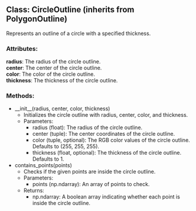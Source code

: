 
## Class: CircleOutline (inherits from PolygonOutline)

Represents an outline of a circle with a specified thickness.

### Attributes:

**radius**: The radius of the circle outline.  
**center**: The center of the circle outline.  
**color**: The color of the circle outline.  
**thickness**: The thickness of the circle outline.

### Methods:

* \_\_init\_\_(radius, center, color, thickness)  
  * Initializes the circle outline with radius, center, color, and thickness.  
  * Parameters:  
    * radius (float): The radius of the circle outline.  
    * center (tuple): The center coordinates of the circle outline.  
    * color (tuple, optional): The RGB color values of the circle outline. Defaults to (255, 255, 255).  
    * thickness (float, optional): The thickness of the circle outline. Defaults to 1\.  
* contains\_points(points)  
  * Checks if the given points are inside the circle outline.  
  * Parameters:  
    * points (np.ndarray): An array of points to check.  
  * Returns:  
    * np.ndarray: A boolean array indicating whether each point is inside the circle outline.

